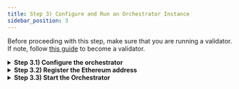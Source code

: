 ```yaml
---
title: Step 3) Configure and Run an Orchestrator Instance
sidebar_position: 3
---
```


Before proceeding with this step, make sure that you are running a validator. If note, follow [this guide](./setup-a-validator-account) to become a validator.

<details>
<summary><b>Step 3.1) Configure the orchestrator</b></summary>

```bash
mkdir .router-orchestrator
cp network-config/devnet/10001/orchestrator-config.json ~/.router-orchestrator/config.json
cd ~/.router-orchestrator
```

Update the `chainRpc` in the `config.json` file with valid EVM RPC endpoints for all the chains.

Orchestrator also requires access to the validator's Cosmos and Ethereum credentials to sign transactions for the corresponding networks.

### Cosmos Keys

There are two ways to provide the credential access - a keyring with encrypted keys, or just a private key in plaintext.

**1. Cosmos Keyring**

Update the `cosmosPrivateKey` to the validator key name (or account address). Please note that the default keyring backend is a password-encrypted `file` on the disk.

The keyring path must be pointing to `homedir` of the `routerd` node, in case keys needs to be reused from there.

**2. Cosmos Private Key (Unsafe)**

Simply update the `cosmosPrivateKey` with the private key of the validator account.

To obtain the validator's Cosmos private key, run `routerd keys unsafe-export-eth-key $VALIDATOR_KEY_NAME`.

### Ethereum Keys

To provide the credential access, a private key in plaintext needs to be provided.

**Ethereum Private Key (Unsafe)**

Simply update the `ethPrivateKey` with a new Ethereum private key from a new account.
:::tip
Ensure that the Ethereum addresss has balance for all the configured EVM chains. 
:::

</details>

<details>
<summary><b>Step 3.2) Register the Ethereum address</b></summary>

Submit `set-orchestrator-address` tx to Routerchain with **orchestrator-router-address** and **orchestrator-eth-address.** 

This tx will register the orchestrator addresses on Routerchain

```bash
routerd tx attestation set-orchestrator-address [orchestrator-router-address] [orchestrator-eth-address]

Example: routerd tx attestation set-orchestrator-address router1emlu0gy7hju5pywvmkhy529f7s24ydtm49pwcl 0x1E5B81378a1D484169aB9b133FFD97003316e840 --from my-node --home ~/.routerd --keyring-backend file --chain-id router-1  --fees 100000000000000route
```

Successful registration can be verified by checking for Validator's mapped Ethereum address on [list of orchestrators](https://devnet.lcd.routerprotocol.com/router-protocol/router-chain/attestation/list_orchestrators).

</details>

<details>
<summary><b>Step 3.3) Start the Orchestrator</b></summary>

```bash
cd ~/.router-orchestrator
router-orchestrator start --reset --config ~/.router-orchestrator/config.json
```

After executing the aforementioned command, your orchestrator instance will start running. 

</details>